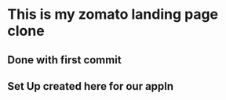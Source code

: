 # This is my zomato landing page clone


## Done with first commit


## Set Up created here for our appln

